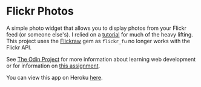 # Flickr Photos

A simple photo widget that allows you to display photos from your Flickr feed (or someone else's). I relied on a [tutorial](http://www.pixellatedvisions.com/2009/04/06/integrating-flickr-into-your-rails-website) for much of the heavy lifting. This project uses the [Flickraw](http://hanklords.github.io/flickraw/) gem as `flickr_fu` no longer works with the Flickr API.

See [The Odin Project](http://www.theodinproject.com) for more information about learning web development or for information on [this assignment](http://www.theodinproject.com/courses/ruby-on-rails/lessons/apis?ref=lc-pb).

You can view this app on Heroku [here](https://calm-coast-27204.herokuapp.com).